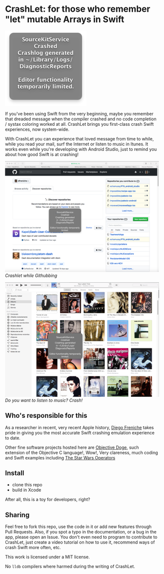 # CrashLet: for those who remember "let" mutable Arrays in Swift

![](img/SourceKitCrash.png)

If you've been using Swift from the very beginning, maybe you remember that dreaded message when the compiler crashed and no code completion / systax coloring worked at all. CrashLet brings you first-class crash Swift experiences, now system-wide.

With CrashLet you can experience that loved message from time to while, while you read your mail, surf the Internet or listen to music in Itunes. It works even while you're developing with Android Studio, just to remind you about how good Swift is at crashing!

![](img/github.png)
_Crashlet while Githubbing_

![](img/itunes.png)
_Do you want to listen to music? Crash!_

## Who's responsible for this

As a researcher in recent, very recent Apple history, [Diego Freniche](http://www.github.com/dfreniche/cv) takes pride in giving you the most accurate Swift crashing emulation experience to date. 

Other fine software projects hosted here are [Objective Doge](https://github.com/dfreniche/objective-doge), such extension of the Objective C language!, Wow!, Very clareness, much coding and Swift examples including [The Star Wars Operators](https://github.com/dfreniche/Playgrounds/blob/master/StarWarsOperators.playground/section-1.swift) 

## Install

- clone this repo
- build in Xcode

After all, this is a toy for developers, right?

## Sharing

Feel free to fork this repo, use the code in it or add new features through Pull Requests. Also, if you spot a typo in the documentation, or a bug in the app, please open an Issue. You don't even need to program to contribute to CrashLet, just create a video tutorial on how to use it, recommend ways of crash Swift more often, etc.

This work is licensed under a MIT license.

No `lldb` compilers where harmed during the writing of CrashLet.

